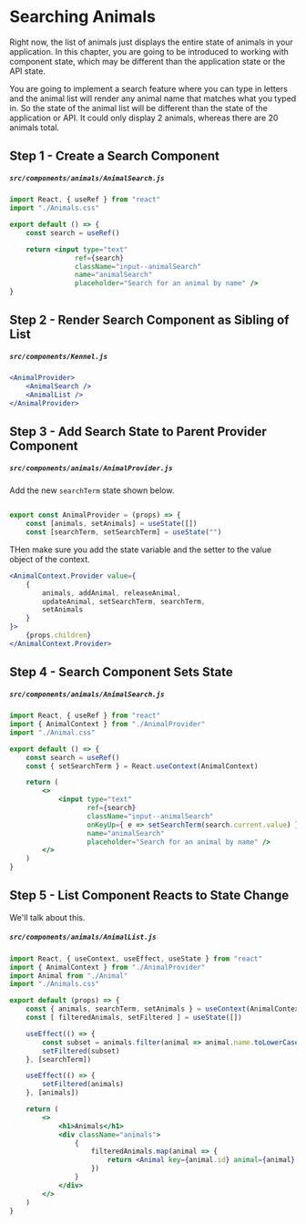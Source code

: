 # Searching Animals

Right now, the list of animals just displays the entire state of animals in your application. In this chapter, you are going to be introduced to working with component state, which may be different than the application state or the API state.

You are going to implement a search feature where you can type in letters and the animal list will render any animal name that matches what you typed in. So the state of the animal list will be different than the state of the application or API. It could only display 2 animals, whereas there are 20 animals total.

## Step 1 - Create a Search Component

##### **`src/components/animals/AnimalSearch.js`**

```jsx
import React, { useRef } from "react"
import "./Animals.css"

export default () => {
    const search = useRef()

    return <input type="text"
                ref={search}
                className="input--animalSearch"
                name="animalSearch"
                placeholder="Search for an animal by name" />
}
```

## Step 2 - Render Search Component as Sibling of List

##### **`src/components/Kennel.js`**

```jsx
<AnimalProvider>
    <AnimalSearch />
    <AnimalList />
</AnimalProvider>
```

## Step 3 - Add Search State to Parent Provider Component

##### **`src/components/animals/AnimalProvider.js`**

Add the new `searchTerm` state shown below.

```jsx

export const AnimalProvider = (props) => {
    const [animals, setAnimals] = useState([])
    const [searchTerm, setSearchTerm] = useState("")
```

THen make sure you add the state variable and the setter to the value object of the context.

```jsx
<AnimalContext.Provider value={
    {
        animals, addAnimal, releaseAnimal,
        updateAnimal, setSearchTerm, searchTerm,
        setAnimals
    }
}>
    {props.children}
</AnimalContext.Provider>
```

## Step 4 - Search Component Sets State

##### **`src/components/animals/AnimalSearch.js`**

```jsx
import React, { useRef } from "react"
import { AnimalContext } from "./AnimalProvider"
import "./Animal.css"

export default () => {
    const search = useRef()
    const { setSearchTerm } = React.useContext(AnimalContext)

    return (
        <>
            <input type="text"
                   ref={search}
                   className="input--animalSearch"
                   onKeyUp={ e => setSearchTerm(search.current.value) }
                   name="animalSearch"
                   placeholder="Search for an animal by name" />
        </>
    )
}
```

## Step 5 - List Component Reacts to State Change

We'll talk about this.

##### **`src/components/animals/AnimalList.js`**

```jsx
import React, { useContext, useEffect, useState } from "react"
import { AnimalContext } from "./AnimalProvider"
import Animal from "./Animal"
import "./Animals.css"

export default (props) => {
    const { animals, searchTerm, setAnimals } = useContext(AnimalContext)
    const [ filteredAnimals, setFiltered ] = useState([])

    useEffect(() => {
        const subset = animals.filter(animal => animal.name.toLowerCase().includes(searchTerm))
        setFiltered(subset)
    }, [searchTerm])

    useEffect(() => {
        setFiltered(animals)
    }, [animals])

    return (
        <>
            <h1>Animals</h1>
            <div className="animals">
                {
                    filteredAnimals.map(animal => {
                        return <Animal key={animal.id} animal={animal} />
                    })
                }
            </div>
        </>
    )
}
```